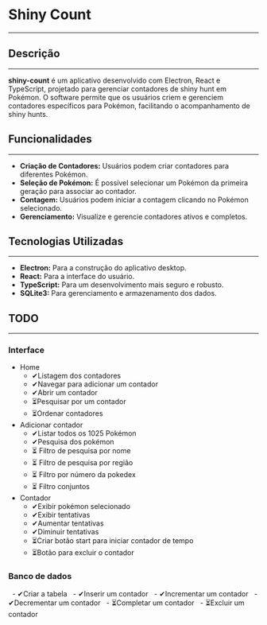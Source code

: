 # Shiny Count
---
## Descrição
---
**shiny-count** é um aplicativo desenvolvido com Electron, React e TypeScript, projetado para gerenciar contadores de shiny hunt em Pokémon. O software permite que os usuários criem e gerenciem contadores específicos para Pokémon, facilitando o acompanhamento de shiny hunts.

## Funcionalidades
---
- **Criação de Contadores:** Usuários podem criar contadores para diferentes Pokémon.
- **Seleção de Pokémon:** É possível selecionar um Pokémon da primeira geração para associar ao contador.
- **Contagem:** Usuários podem iniciar a contagem clicando no Pokémon selecionado.
- **Gerenciamento:** Visualize e gerencie contadores ativos e completos.

  

## Tecnologias Utilizadas
---
- **Electron:** Para a construção do aplicativo desktop.
- **React:** Para a interface do usuário.
- **TypeScript:** Para um desenvolvimento mais seguro e robusto.
- **SQLite3:** Para gerenciamento e armazenamento dos dados.
## TODO
---
### Interface

- Home
	- ✔Listagem dos contadores
	- ✔Navegar para adicionar um contador
	- ✔Abrir um contador
	- ⏳️Pesquisar por um contador
	- ⏳️Ordenar contadores
- Adicionar contador
	- ✔Listar todos os 1025 Pokémon
	- ✔Pesquisa dos pokémon
	- ⏳️ Filtro de pesquisa por nome
	- ⏳️ Filtro de pesquisa por região
	- ⏳️ Filtro por número da pokedex
	- ⏳️ Filtro conjuntos
- Contador
	- ✔Exibir pokémon selecionado
	- ✔Exibir tentativas
	- ✔Aumentar tentativas
	- ✔Diminuir tentativas
	- ⏳️Criar botão start para iniciar contador de tempo
	- ⏳️Botão para excluir o contador

### Banco de dados

  - ✔Criar a tabela 
  - ✔Inserir um contador
  - ✔Incrementar um contador
  - ✔Decrementar um contador
  - ⏳️Completar um contador
  - ⏳️Excluir um contador
